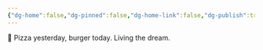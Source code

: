 ```yaml
---
{"dg-home":false,"dg-pinned":false,"dg-home-link":false,"dg-publish":true,"tags":["dgblip"],"disabled rules":["yaml-title","yaml-title-alias","file-name-heading"],"title":"philipp on mastodon @ 2024-03-26","created-date":"2024-03-26T17:43:33","id":112163226465765890,"updated-date":"2025-05-02T08:50:43","dg-path":"blips/112163226465765892.md","permalink":"/blips/112163226465765892/","dgPassFrontmatter":true}
---
```



🍔 Pizza yesterday, burger today. Living the dream.



